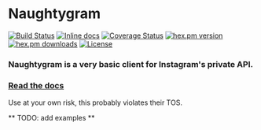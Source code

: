 # Naughtygram

[![Build Status](https://travis-ci.org/Zensavona/naughtygram.svg?branch=master)](https://travis-ci.org/Zensavona/naughtygram) [![Inline docs](http://inch-ci.org/github/zensavona/naughtygram.svg)](http://inch-ci.org/github/zensavona/naughtygram) [![Coverage Status](https://coveralls.io/repos/Zensavona/naughtygram/badge.svg?branch=master&service=github)](https://coveralls.io/github/Zensavona/naughtygram?branch=master) [![hex.pm version](https://img.shields.io/hexpm/v/naughtygram.svg)](https://hex.pm/packages/naughtygram) [![hex.pm downloads](https://img.shields.io/hexpm/dt/naughtygram.svg)](https://hex.pm/packages/naughtygram) [![License](http://img.shields.io/badge/license-MIT-brightgreen.svg)](http://opensource.org/licenses/MIT)

### Naughtygram is a very basic client for Instagram's private API.

### [Read the docs](https://hexdocs.pm/naughtygram)

Use at your own risk, this probably violates their TOS.

** TODO: add examples **
